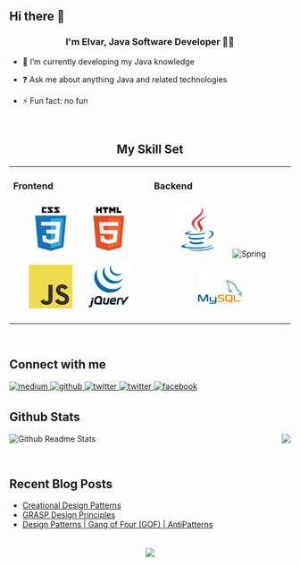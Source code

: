 ## Hi there 👋

### <div align="center">I'm Elvar, Java Software Developer 👨‍💻</div>  
  

- 🌱 I’m currently developing my Java knowledge  
  

- ❓ Ask me about anything Java and related technologies  
  

- ⚡️ Fun fact: no fun  
  

<br/>  

<div align="center">
  
## My Skill Set  
<table>
  <tr>
    <td valign="top" width="50%">

  ### Frontend  
  <div align="center">  
    <img style="margin: 10px" src="https://github.com/devicons/devicon/blob/master/icons/css3/css3-original-wordmark.svg" alt="CSS3" height="80" />  
    <img style="margin: 10px" src="https://github.com/devicons/devicon/blob/master/icons/html5/html5-original-wordmark.svg" alt="HTML5" height="80" />  
    <img style="margin: 10px" src="https://github.com/devicons/devicon/blob/master/icons/javascript/javascript-original.svg" alt="JavaScript" height="80" />  
    <img style="margin: 10px" src="https://github.com/devicons/devicon/blob/master/icons/jquery/jquery-original-wordmark.svg" alt="JQuery" height="80" />  
  </div>
  </td>
  
<td valign="top" width="50%">

  ### Backend  
  <div align="center">  
    <img style="margin: 10px" src="https://github.com/devicons/devicon/blob/master/icons/java/java-original.svg" alt="Java" height="80" />  
    <img style="margin: 10px" src="https://www.vectorlogo.zone/logos/springio/springio-icon.svg" alt="Spring" height="80" />  
    <img style="margin: 10px" src="https://github.com/devicons/devicon/blob/master/icons/mysql/mysql-original-wordmark.svg" alt="MySQL" height="80" />
  </div>
  </td>
</table>  

</div>  

<br/>  

## Connect with me  
  <a href="https://elvarkhudiev.medium.com" target="_blank">
  <img src=https://img.shields.io/badge/medium-%2312100E.svg?&style=for-the-badge&logo=medium&logoColor=white alt=medium style="margin-bottom: 5px;" />
  </a>
  <a href="https://github.com/ElvarKH" target="_blank">
  <img src=https://img.shields.io/badge/github-%2324292e.svg?&style=for-the-badge&logo=github&logoColor=white alt=github style="margin-bottom: 5px;" />
  </a>
  <a href="https://www.linkedin.com/in/elvarkhudiev/" target="_blank">
  <img src=https://img.shields.io/badge/linkedin-%230077B5.svg?&style=for-the-badge&logo=linkedin&logoColor=white alt=twitter style="margin-bottom: 5px;" />
  </a>
  <a href="https://twitter.com/Elvar27891045" target="_blank">
  <img src=https://img.shields.io/badge/twitter-%231DA1F2.svg?&style=for-the-badge&logo=twitter&logoColor=white alt=twitter style="margin-bottom: 5px;" />
  </a>
  <a href="https://www.facebook.com/ElvarKH" target="_blank">
  <img src=https://img.shields.io/badge/facebook-%231877F2.svg?&style=for-the-badge&logo=facebook&logoColor=white alt=facebook style="margin-bottom: 5px;" />
  </a>
  
<br/>  


## Github Stats  
<div align="right"><img src="https://github-readme-stats.vercel.app/api/top-langs/?username=ElvarKH" align="right" /></div>  

![Github Readme Stats](https://github-readme-stats.vercel.app/api?username=ElvarKH&show_icons=true&count_private=true)  

<br/>  


## Recent Blog Posts  
<!-- BLOG-POST-LIST:START -->
- [Creational Design Patterns](https://elvarkhudiev.medium.com/creational-design-patterns-6332260814b4/)
- [GRASP Design Principles](https://elvarkhudiev.medium.com/grasp-design-principles-377c9d7a88d6/)
- [Design Patterns | Gang of Four (GOF) | AntiPatterns](https://elvarkhudiev.medium.com/design-patterns-gang-of-four-gof-antipatterns-22e09806077e/)
<!-- BLOG-POST-LIST:END -->  

<br/>  

<div align="center">
<img src="https://komarev.com/ghpvc/?username=ElvarKH&&style=flat-square" align="center" />
</div>
